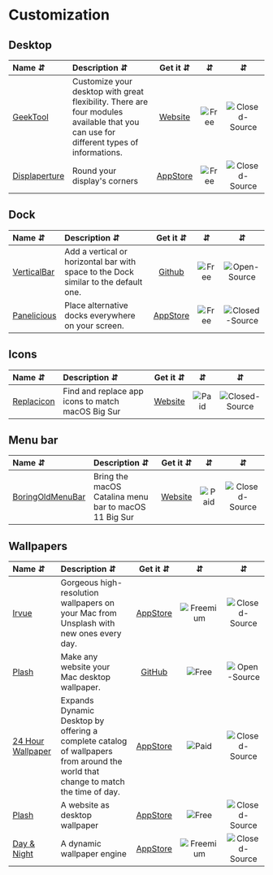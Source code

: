 # Customization

## Desktop
| Name ⇵ | Description ⇵ | Get it ⇵ | ⇵ | ⇵ |
|:-------|:--------------|:--------:|:-:|:-:|
|[GeekTool](https://www.tynsoe.org/v2/geektool/)| Customize your desktop with great flexibility. There are four modules available that you can use for different types of informations.|[Website](https://www.tynsoe.org/v2/geektool/)|![Free](symbols/free.svg "Free")|![Closed-Source](symbols/closed.svg "Closed-Source")|
|[Displaperture](https://manytricks.com/displaperture/)| Round your display's corners|[AppStore](https://apps.apple.com/app/displaperture/id1543920362)|![Free](symbols/free.svg "Free")|![Closed-Source](symbols/closed.svg "Closed-Source")|

## Dock
| Name ⇵ | Description ⇵ | Get it ⇵ | ⇵ | ⇵ |
|:-------|:--------------|:--------:|:-:|:-:|
|[VerticalBar](https://github.com/DeromirNeves/VerticalBar)| Add a vertical or horizontal bar with space to the Dock similar to the default one.|[Github](https://github.com/DeromirNeves/VerticalBar)|![Free](symbols/free.svg "Free")|![Open-Source](symbols/open.svg "Open-Source")|
|[Panelicious](https://larztech.com/projects/panelicious/about/)| Place alternative docks everywhere on your screen.|[AppStore](https://apps.apple.com/app/panelicious/id1500880455?mt=12)|![Free](symbols/free.svg "Free")|![Closed-Source](symbols/closed.svg "Closed-Source")|

## Icons
| Name ⇵ | Description ⇵ | Get it ⇵ | ⇵ | ⇵ |
|:-------|:--------------|:--------:|:-:|:-:|
|[Replacicon](https://replacicon.app/)| Find and replace app icons to match macOS Big Sur|[Website](https://replacicon.app/)|![Paid](symbols/paid.svg "Paid")|![Closed-Source](symbols/closed.svg "Closed-Source")|

## Menu bar
| Name ⇵ | Description ⇵ | Get it ⇵ | ⇵ | ⇵ |
|:-------|:--------------|:--------:|:-:|:-:|
|[BoringOldMenuBar](https://www.publicspace.net/BoringOldMenuBar)| Bring the macOS Catalina menu bar to macOS 11 Big Sur|[Website](https://www.publicspace.net/BoringOldMenuBar/)|![Paid](symbols/paid.svg "Paid")|![Closed-Source](symbols/closed.svg "Closed-Source")|

## Wallpapers
| Name ⇵ | Description ⇵ | Get it ⇵ | ⇵ | ⇵ |
|:-------|:--------------|:--------:|:-:|:-:|
|[Irvue](https://irvue.tumblr.com/)| Gorgeous high-resolution wallpapers on your Mac from Unsplash with new ones every day. |[AppStore](https://apps.apple.com/app/irvue-unsplash-wallpapers/id1039633667)|![Freemium](symbols/freemium.svg "Freemium")|![Closed-Source](symbols/closed.svg "Closed-Source")|
|[Plash](https://github.com/sindresorhus/Plash)| Make any website your Mac desktop wallpaper.|[GitHub](https://github.com/sindresorhus/Plash)|![Free](symbols/free.svg "Free")|![Open-Source](symbols/open.svg "Open-Source")|
|[24 Hour Wallpaper](https://www.jetsoncreative.com/24hourwallpaper/)| Expands Dynamic Desktop by offering a complete catalog of wallpapers from around the world that change to match the time of day.|[AppStore](https://apps.apple.com/us/app/24-hour-wallpaper/id1226087575?mt=12)|![Paid](symbols/paid.svg "Paid")|![Closed-Source](symbols/closed.svg "Closed-Source")|
|[Plash](https://sindresorhus.com/plash)| A website as desktop wallpaper|[AppStore](https://apps.apple.com/us/app/plash/id1494023538?mt=12)|![Free](symbols/free.svg "Free")|![Closed-Source](symbols/closed.svg "Closed-Source")|
|[Day & Night](https://apps.apple.com/app/day-night/id1350609762?mt=12)| A dynamic wallpaper engine|[AppStore](https://apps.apple.com/app/day-night/id1350609762?mt=12)|![Freemium](symbols/freemium.svg "Freemium")|![Closed-Source](symbols/closed.svg "Closed-Source")|
